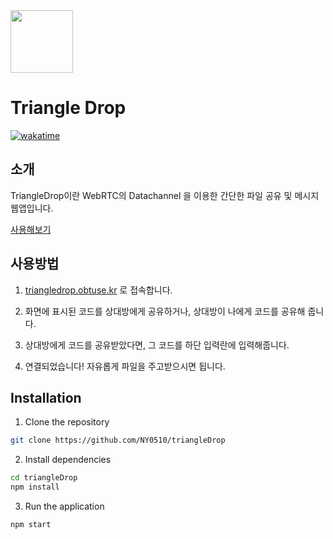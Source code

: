 <img src="https://triangledrop.obtuse.cf/img/favicon/apple-icon-precomposed.png" width="100px" />

# Triangle Drop

[![wakatime](https://wakatime.com/badge/github/NY0510/triangleDrop.svg)](https://wakatime.com/badge/github/NY0510/triangleDrop)

## 소개

TriangleDrop이란 WebRTC의 Datachannel 을 이용한 간단한 파일 공유 및 메시지 웹앱입니다.

[사용해보기](https://triangledrop.obtuse.kr)

## 사용방법

1. [triangledrop.obtuse.kr](https://triangledrop.obtuse.kr) 로 접속합니다.

2. 화면에 표시된 코드를 상대방에게 공유하거나, 상대방이 나에게 코드를 공유해 줍니다.

3. 상대방에게 코드를 공유받았다면, 그 코드를 하단 입력란에 입력해줍니다.

4. 연결되었습니다! 자유롭게 파일을 주고받으시면 됩니다.

## Installation

1. Clone the repository

```bash
git clone https://github.com/NY0510/triangleDrop
```

2. Install dependencies

```bash
cd triangleDrop
npm install
```

3. Run the application

```bash
npm start
```
